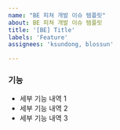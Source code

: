 ```yaml
---
name: "BE 피쳐 개발 이슈 템플릿"
about: BE 피쳐 개발 이슈 템플릿
title: '[BE] Title'
labels: 'Feature'
assignees: 'ksundong, blossun'

---
```


### 기능

- 세부 기능 내역 1
- 세부 기능 내역 2
- 세부 기능 내역 3

